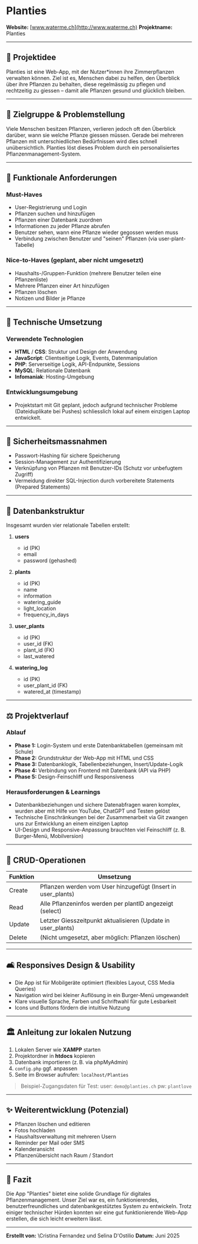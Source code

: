 # Planties 

**Website:** [www.waterme.ch](http://www.waterme.ch)
**Projektname:** Planties

---

## 🌱 Projektidee

Planties ist eine Web-App, mit der Nutzer\*innen ihre Zimmerpflanzen verwalten können. Ziel ist es, Menschen dabei zu helfen, den Überblick über ihre Pflanzen zu behalten, diese regelmässig zu pflegen und rechtzeitig zu giessen – damit alle Pflanzen gesund und glücklich bleiben.

---

## 📅 Zielgruppe & Problemstellung

Viele Menschen besitzen Pflanzen, verlieren jedoch oft den Überblick darüber, wann sie welche Pflanze giessen müssen. Gerade bei mehreren Pflanzen mit unterschiedlichen Bedürfnissen wird dies schnell unübersichtlich. Planties löst dieses Problem durch ein personalisiertes Pflanzenmanagement-System.

---

## 🎯 Funktionale Anforderungen

### Must-Haves

* User-Registrierung und Login
* Pflanzen suchen und hinzufügen
* Pflanzen einer Datenbank zuordnen
* Informationen zu jeder Pflanze abrufen
* Benutzer sehen, wann eine Pflanze wieder gegossen werden muss
* Verbindung zwischen Benutzer und "seinen" Pflanzen (via user-plant-Tabelle)

### Nice-to-Haves (geplant, aber nicht umgesetzt)

* Haushalts-/Gruppen-Funktion (mehrere Benutzer teilen eine Pflanzenliste)
* Mehrere Pflanzen einer Art hinzufügen
* Pflanzen löschen
* Notizen und Bilder je Pflanze

---

## 🚀 Technische Umsetzung

### Verwendete Technologien

* **HTML** / **CSS**: Struktur und Design der Anwendung
* **JavaScript**: Clientseitige Logik, Events, Datenmanipulation
* **PHP**: Serverseitige Logik, API-Endpunkte, Sessions
* **MySQL**: Relationale Datenbank
* **Infomaniak**: Hosting-Umgebung

### Entwicklungsumgebung

* Projektstart mit Git geplant, jedoch aufgrund technischer Probleme (Dateiduplikate bei Pushes) schliesslich lokal auf einem einzigen Laptop entwickelt.

---

## 🔐 Sicherheitsmassnahmen

* Passwort-Hashing für sichere Speicherung
* Session-Management zur Authentifizierung
* Verknüpfung von Pflanzen mit Benutzer-IDs (Schutz vor unbefugtem Zugriff)
* Vermeidung direkter SQL-Injection durch vorbereitete Statements (Prepared Statements)

---

## 📂 Datenbankstruktur

Insgesamt wurden vier relationale Tabellen erstellt:

1. **users**

   * id (PK)
   * email
   * password (gehashed)

2. **plants**

   * id (PK)
   * name
   * information
   * watering\_guide
   * light\_location
   * frequency\_in\_days

3. **user\_plants**

   * id (PK)
   * user\_id (FK)
   * plant\_id (FK)
   * last\_watered

4. **watering\_log**

   * id (PK)
   * user\_plant\_id (FK)
   * watered\_at (timestamp)

---

## ⚖️ Projektverlauf

### Ablauf

* **Phase 1:** Login-System und erste Datenbanktabellen (gemeinsam mit Schule)
* **Phase 2:** Grundstruktur der Web-App mit HTML und CSS
* **Phase 3:** Datenbanklogik, Tabellenbeziehungen, Insert/Update-Logik
* **Phase 4:** Verbindung von Frontend mit Datenbank (API via PHP)
* **Phase 5:** Design-Feinschliff und Responsiveness

### Herausforderungen & Learnings

* Datenbankbeziehungen und sichere Datenabfragen waren komplex, wurden aber mit Hilfe von YouTube, ChatGPT und Testen gelöst
* Technische Einschränkungen bei der Zusammenarbeit via Git zwangen uns zur Entwicklung an einem einzigen Laptop
* UI-Design und Responsive-Anpassung brauchten viel Feinschliff (z. B. Burger-Menü, Mobilversion)

---

## 🔄 CRUD-Operationen

| Funktion | Umsetzung                                                     |
| -------- | ------------------------------------------------------------- |
| Create   | Pflanzen werden vom User hinzugefügt (Insert in user\_plants) |
| Read     | Alle Pflanzeninfos werden per plantID angezeigt (select)      |
| Update   | Letzter Giesszeitpunkt aktualisieren (Update in user\_plants) |
| Delete   | (Nicht umgesetzt, aber möglich: Pflanzen löschen)             |

---

## 🛋️ Responsives Design & Usability

* Die App ist für Mobilgeräte optimiert (flexibles Layout, CSS Media Queries)
* Navigation wird bei kleiner Auflösung in ein Burger-Menü umgewandelt
* Klare visuelle Sprache, Farben und Schriftwahl für gute Lesbarkeit
* Icons und Buttons fördern die intuitive Nutzung

---

## 🏛️ Anleitung zur lokalen Nutzung

1. Lokalen Server wie **XAMPP** starten
2. Projektordner in **htdocs** kopieren
3. Datenbank importieren (z. B. via phpMyAdmin)
4. `config.php` ggf. anpassen
5. Seite im Browser aufrufen: `localhost/Planties`

> Beispiel-Zugangsdaten für Test:
> user: `demo@planties.ch`
> pw: `plantlove`

---

## ✨ Weiterentwicklung (Potenzial)

* Pflanzen löschen und editieren
* Fotos hochladen
* Haushaltsverwaltung mit mehreren Usern
* Reminder per Mail oder SMS
* Kalenderansicht
* Pflanzenübersicht nach Raum / Standort

---

## 🌟 Fazit

Die App "Planties" bietet eine solide Grundlage für digitales Pflanzenmanagement. Unser Ziel war es, ein funktionierendes, benutzerfreundliches und datenbankgestütztes System zu entwickeln. Trotz einiger technischer Hürden konnten wir eine gut funktionierende Web-App erstellen, die sich leicht erweitern lässt.

---

**Erstellt von:** \Cristina Fernandez und Selina D'Ostilio
**Datum:** Juni 2025
